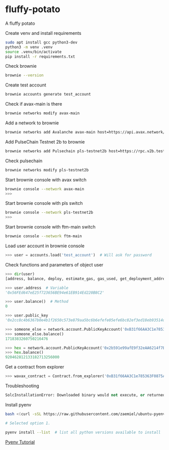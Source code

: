 # fluffy-potato

A fluffy potato

Create venv and install requirements

```bash
sudo apt install gcc python3-dev
python3 -m venv .venv
source .venv/bin/activate
pip install -r requirements.txt
```

Check brownie

```bash
brownie --version
```

Create test account

```bash
brownie accounts generate test_account
```

Check if avax-main is there

```bash
brownie networks modify avax-main
```

Add a network to brownie

```bash
brownie networks add Avalanche avax-main host=https://api.avax.network/ext/bc/C/rpc explorer=https://api.snowtrace.io/api chainid=43114 name=Mainnet
```

Add PulseChain Testnet 2b to brownie

```bash
brownie networks add Pulsechain pls-testnet2b host=https://rpc.v2b.testnet.pulsechain.com explorer=https://scan.v2b.testnet.pulsechain.com/api chainid=941 name=Testnet2b
```

Check pulsechain

```bash
brownie networks modify pls-testnet2b
```

Start brownie console with avax switch

```bash
brownie console --network avax-main
>>>
```

Start brownie console with pls switch

```bash
brownie console --network pls-testnet2b
>>>
```

Start brownie console with ftm-main switch

```bash
brownie console --network ftm-main
```

Load user account in brownie console

```python
>>> user = accounts.load('test_account')  # Will ask for password
```

Check functions and parameters of object user

```python
>>> dir(user)
[address, balance, deploy, estimate_gas, gas_used, get_deployment_address, nonce, private_key, public_key, save, sign_defunct_message, sign_message, transfer]

>>> user.address  # Variable
'0x56FEd647eE25f723656BE94e61EB914Ed220B8C2'

>>> user.balance()  # Method
0

>>> user.public_key
'0x2cc8c4b6367b0e4b1f2650c573e879aa5bc6b6efefe05efe6bc82ef3ed18eb93514d686879f231e469cc02d6c5b8c8faaa64a5395007c78cfcec0bef2954b128'

>>> someone_else = network.account.PublicKeyAccount('0xB31f66AA3C1e785363F0875A1B74E27b85FD66c7')  # wrapped avax contract
>>> someone_else.balance()
1718383260750216476

>>> hex = network.account.PublicKeyAccount('0x2b591e99afE9f32eAA6214f7B7629768c40Eeb39')  # Hex contract
>>> hex.balance()
920462812133182713256000
```

Get a contract from explorer

```python
>>> wavax_contract = Contract.from_explorer('0xB31f66AA3C1e785363F0875A1B74E27b85FD66c7')
```

Troubleshooting

```python
SolcInstallationError: Downloaded binary would not execute, or returned unexpected output. If this issue persists, you can try to compile from source code using `solcx.compile_solc('>
```

Install pyenv

```bash
bash <(curl -sSL https://raw.githubusercontent.com/zaemiel/ubuntu-pyenv-installer/master/ubuntu-pyenv-installer.sh)

# Selected option 1.

pyenv install --list  # list all python versions available to install

```

[Pyenv Tutorial](https://towardsdatascience.com/python-how-to-create-a-clean-learning-environment-with-pyenv-pyenv-virtualenv-pipx-ed17fbd9b790)

